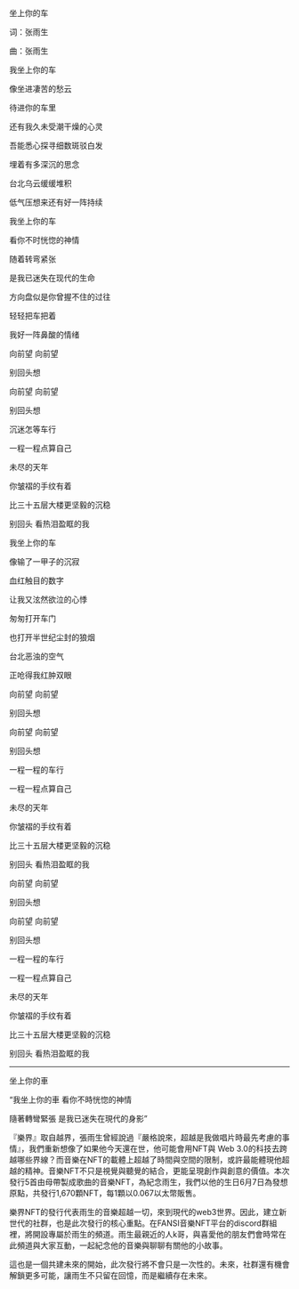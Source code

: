 坐上你的车

词：张雨生

曲：张雨生

我坐上你的车

像坐进凄苦的愁云

待进你的车里

还有我久未受潮干燥的心灵

吾能悉心探寻细数斑驳白发

埋着有多深沉的思念

台北乌云缓缓堆积

低气压想来还有好一阵持续

我坐上你的车

看你不时恍惚的神情

随着转弯紧张

是我已迷失在现代的生命

方向盘似是你曾握不住的过往

轻轻把车把着

我好一阵鼻酸的情绪

向前望 向前望

别回头想

向前望 向前望

别回头想

沉迷怎等车行

一程一程点算自己

未尽的天年

你皱褶的手纹有着

比三十五层大楼更坚毅的沉稳

别回头 看热泪盈眶的我

我坐上你的车

像输了一甲子的沉寂

血红触目的数字

让我又泫然欲泣的心悸

匆匆打开车门

也打开半世纪尘封的狼烟

台北恶浊的空气

正呛得我红肿双眼

向前望 向前望

别回头想

向前望 向前望

别回头想

一程一程的车行

一程一程点算自己

未尽的天年

你皱褶的手纹有着

比三十五层大楼更坚毅的沉稳

别回头 看热泪盈眶的我

向前望 向前望

别回头想

向前望 向前望

别回头想

一程一程的车行

一程一程点算自己

未尽的天年

你皱褶的手纹有着

比三十五层大楼更坚毅的沉稳

别回头 看热泪盈眶的我

----------

坐上你的車

“我坐上你的車 看你不時恍惚的神情

隨著轉彎緊張 是我已迷失在現代的身影”

『樂界』取自越界，張雨生曾經說過『嚴格說來，超越是我做唱片時最先考慮的事情』，我們重新想像了如果他今天還在世，他可能會用NFT與 Web 3.0的科技去跨越哪些界線？而音樂在NFT的載體上超越了時間與空間的限制，或許最能體現他超越的精神。音樂NFT不只是視覺與聽覺的結合，更能呈現創作與創意的價值。本次發行5首由母帶製成歌曲的音樂NFT，為紀念雨生，我們以他的生日6月7日為發想原點，共發行1,670顆NFT，每1顆以0.067以太幣販售。

樂界NFT的發行代表雨生的音樂超越一切，來到現代的web3世界。因此，建立新世代的社群，也是此次發行的核心重點。在FANSI音樂NFT平台的discord群組裡，將開設專屬於雨生的頻道。雨生最親近的人k哥，與喜愛他的朋友們會時常在此頻道與大家互動，一起紀念他的音樂與聊聊有關他的小故事。

這也是一個共建未來的開始，此次發行將不會只是一次性的。未來，社群還有機會解鎖更多可能，讓雨生不只留在回憶，而是繼續存在未來。
